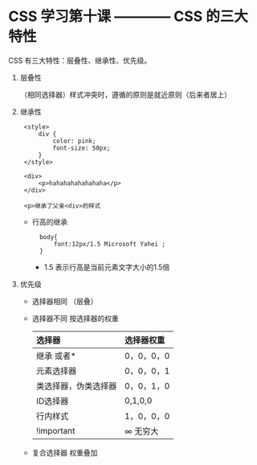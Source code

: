 # CSS 学习第十课 ———— CSS 的三大特性

CSS 有三大特性：层叠性、继承性、优先级。

1. 层叠性

    （相同选择器）样式冲突时，遵循的原则是就近原则（后来者居上）

2. 继承性

        <style>
            div {
                color: pink;
                font-size: 50px;
            }
        </style>

        <div>
            <p>hahahahahahahaha</p>
        </div>

        <p>继承了父亲<div>的样式

    - 行高的继承

            body{
                font:12px/1.5 Microsoft Yahei ;
            }

        - 1.5 表示行高是当前元素文字大小的1.5倍

3. 优先级

    - 选择器相同 （层叠）
    - 选择器不同 按选择器的权重

        | 选择器               | 选择器权重 |
        | :------------------- | :--------- |
        | 继承 或者*           | 0，0，0，0 |
        | 元素选择器           | 0，0，0，1 |
        | 类选择器，伪类选择器 | 0，0，1，0 |
        | ID选择器             | 0,1,0,0    |
        | 行内样式             | 1，0，0，0 |
        | !important           | ∞ 无穷大   |

    - 复合选择器 权重叠加 